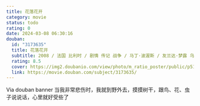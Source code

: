 ```yaml
---
title: 花落花开
category: movie
status: todo
rating: 0
date: 2024-03-08 06:30:16
douban:
  id: "3173635"
  title: 花落花开
  subtitle: 2008 / 法国 比利时 / 剧情 传记 战争 / 马丁·波渥斯 / 友兰达·梦露 乌尔里希·图库尔
  rating: 8.5
  cover: https://img2.doubanio.com/view/photo/m_ratio_poster/public/p513302781.jpg
  link: https://movie.douban.com/subject/3173635/
---
```


Via douban banner 当我非常悲伤时，我就到野外去，摸摸树干，跟鸟、花、虫子说说话，心里就好受些了